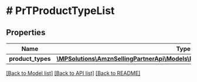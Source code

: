 # # PrTProductTypeList

## Properties

Name | Type | Description | Notes
------------ | ------------- | ------------- | -------------
**product_types** | [**\MPSolutions\AmznSellingPartnerApi\Models\ProductTypeDefinitions\PrTProductType[]**](PrTProductType.md) |  |

[[Back to Model list]](../../README.md#models) [[Back to API list]](../../README.md#endpoints) [[Back to README]](../../README.md)
